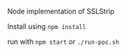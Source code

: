 Node implementation of SSLStrip

Install using ```npm install```

run with ```npm start``` or ```./run-poc.sh```